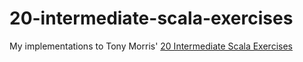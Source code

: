 20-intermediate-scala-exercises
===============================

My implementations to Tony Morris' [20 Intermediate Scala Exercises][1]

[1]: http://tonymorris.github.io/blog/posts/20-intermediate-scala-exercises/
